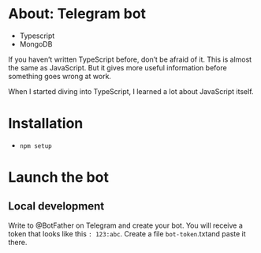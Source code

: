 # About: Telegram bot

- Typescript
- MongoDB


If you haven’t written TypeScript before, don’t be afraid of it. This is almost the same as JavaScript. But it gives more useful information before something goes wrong at work.

When I started diving into TypeScript, I learned a lot about JavaScript itself.

# Installation
-  `npm setup`

# Launch the bot
## Local development
Write to @BotFather on Telegram and create your bot. You will receive a token that 
looks like this `: 123:abc`. Create a file `bot-token`.txtand paste it there.
